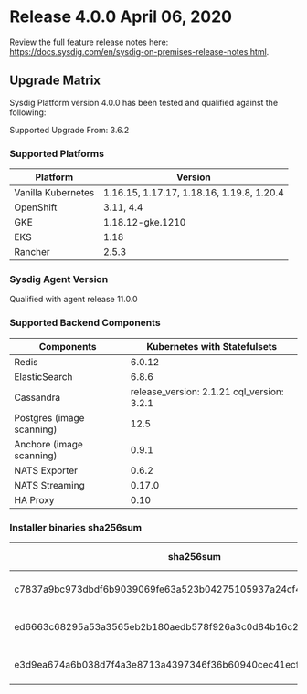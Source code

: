Release 4.0.0 April 06, 2020
===

Review the full feature release notes here: https://docs.sysdig.com/en/sysdig-on-premises-release-notes.html.

Upgrade Matrix
---

Sysdig Platform version 4.0.0 has been tested and qualified against the following:

Supported Upgrade From: 3.6.2

### Supported Platforms

| **Platform** | **Version** |
|---|---|
| Vanilla Kubernetes          | 1.16.15, 1.17.17, 1.18.16, 1.19.8, 1.20.4 |
| OpenShift                   | 3.11, 4.4 |
| GKE                         | 1.18.12-gke.1210 |
| EKS                         | 1.18 |
| Rancher                     | 2.5.3 |

### Sysdig Agent Version

Qualified with agent release 11.0.0

### Supported Backend Components

| **Components** | **Kubernetes with Statefulsets** |
|---|---|
| Redis                      | 6.0.12 |
| ElasticSearch              | 6.8.6 |
| Cassandra                  | release_version: 2.1.21 cql_version: 3.2.1 |
| Postgres (image scanning)  | 12.5|
| Anchore (image scanning)   | 0.9.1 |
| NATS Exporter              | 0.6.2 |
| NATS Streaming             | 0.17.0 |
| HA Proxy                   | 0.10 |


### Installer binaries sha256sum

| **sha256sum** | **Installer binary ** |
|---|---|
| c7837a9bc973dbdf6b9039069fe63a523b04275105937a24cf4fe56682a8cb58 | installer-darwin-amd64 |
| ed6663c68295a53a3565eb2b180aedb578f926a3c0d84b16c2a43591aa0bfdbd | installer-linux-amd64 |
| e3d9ea674a6b038d7f4a3e8713a4397346f36b60940cec41ecf4a3ddd757ae48 | installer-windows-amd64.exe |
